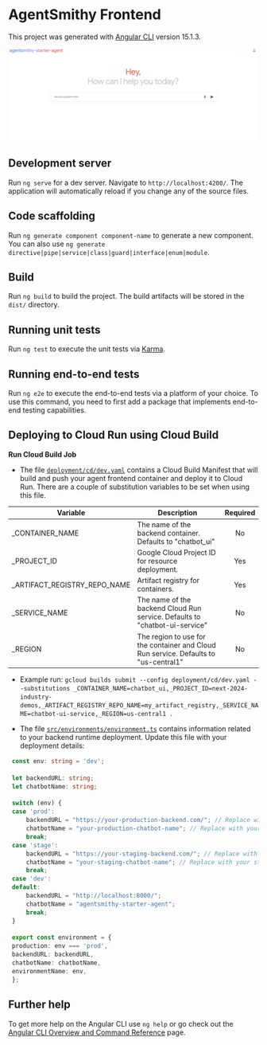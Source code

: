 # AgentSmithy Frontend

This project was generated with [Angular CLI](https://github.com/angular/angular-cli) version 15.1.3.

<p align="left">
    <img src="src/assets/images/sample_screenshot.png" alt="sample" width="1000"/>
</p>

## Development server

Run `ng serve` for a dev server. Navigate to `http://localhost:4200/`. The application will automatically reload if you change any of the source files.

## Code scaffolding

Run `ng generate component component-name` to generate a new component. You can also use `ng generate directive|pipe|service|class|guard|interface|enum|module`.

## Build

Run `ng build` to build the project. The build artifacts will be stored in the `dist/` directory.

## Running unit tests

Run `ng test` to execute the unit tests via [Karma](https://karma-runner.github.io).

## Running end-to-end tests

Run `ng e2e` to execute the end-to-end tests via a platform of your choice. To use this command, you need to first add a package that implements end-to-end testing capabilities.

## Deploying to Cloud Run using Cloud Build
**Run Cloud Build Job**

   - The file [`deployment/cd/dev.yaml`](cd/dev.yaml) contains a Cloud Build Manifest that will build and push your agent frontend container and deploy it to Cloud Run. There are a couple of substitution variables to be set when using this file. 

   | Variable                               | Description                                                                           | Required |
   | ---------------------------------------| ------------------------------------------------------------------------------------- | :------: |
   | _CONTAINER_NAME                        | The name of the backend container. Defaults to "chatbot_ui"                           |   No     |
   | _PROJECT_ID                            | Google Cloud Project ID for resource deployment.                                      |   Yes    |
   | _ARTIFACT_REGISTRY_REPO_NAME           | Artifact registry for containers.                                                     |   Yes    |
   | _SERVICE_NAME                          | The name of the backend Cloud Run service. Defaults to "chatbot-ui-service"           |   No     |
   | _REGION                                | The region to use for the container and Cloud Run service. Defaults to "us-central1"  |   No     |

   - Example run:
   `gcloud builds submit --config deployment/cd/dev.yaml --substitutions _CONTAINER_NAME=chatbot_ui,_PROJECT_ID=next-2024-industry-demos,_ARTIFACT_REGISTRY_REPO_NAME=my_artifact_registry,_SERVICE_NAME=chatbot-ui-service,_REGION=us-central1 .`

   - The file [`src/environments/environment.ts`](src/environments/environment.ts) contains information related to your backend runtime deployment. Update this file with your deployment details:

   ```typescript
    const env: string = 'dev';

    let backendURL: string;
    let chatbotName: string;

    switch (env) {
    case 'prod':
        backendURL = "https://your-production-backend.com/"; // Replace with your production URL
        chatbotName = "your-production-chatbot-name"; // Replace with your production chatbot name
        break;
    case 'stage':
        backendURL = "https://your-staging-backend.com/"; // Replace with your staging URL
        chatbotName = "your-staging-chatbot-name"; // Replace with your staging chatbot name
        break;
    case 'dev':
    default:
        backendURL = "http://localhost:8000/";
        chatbotName = "agentsmithy-starter-agent";
        break;
    }

    export const environment = {
    production: env === 'prod',
    backendURL: backendURL,
    chatbotName: chatbotName,
    environmentName: env, 
    };
   ```
 

## Further help

To get more help on the Angular CLI use `ng help` or go check out the [Angular CLI Overview and Command Reference](https://angular.io/cli) page.
